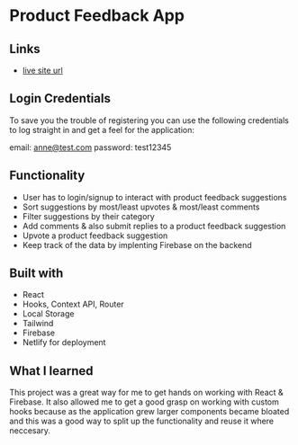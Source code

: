 # Product Feedback App

## Links

- [live site url](https://danny-product-feedback.netlify.app/)

## Login Credentials

To save you the trouble of registering you can use the following credentials to log straight in and get a feel for the application:

email: anne@test.com
password: test12345

## Functionality

- User has to login/signup to interact with product feedback suggestions
- Sort suggestions by most/least upvotes & most/least comments
- Filter suggestions by their category
- Add comments & also submit replies to a product feedback suggestion
- Upvote a product feedback suggestion
- Keep track of the data by implenting Firebase on the backend

## Built with

- React
- Hooks, Context API, Router
- Local Storage
- Tailwind
- Firebase
- Netlify for deployment

## What I learned

This project was a great way for me to get hands on working with React & Firebase. It also allowed me to get a good grasp on working with custom hooks because as the application grew larger components became bloated and this was a good way to split up the functionality and reuse it where neccesary.
